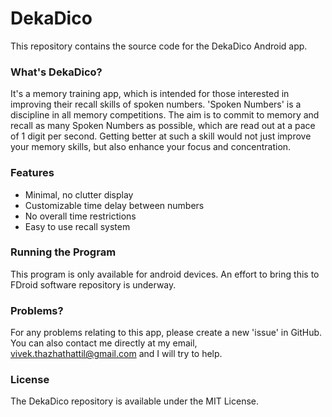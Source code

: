 # DekaDico

This repository contains the source code for the DekaDico Android app.

### What's DekaDico?

It's a memory training app, which is intended for those interested in improving their recall skills of spoken numbers. 'Spoken Numbers' is a discipline in all memory competitions. The aim is to commit to memory and recall as many Spoken Numbers as possible, which are read out at a pace of 1 digit per second. Getting better at such a skill would not just improve your memory skills, but also enhance your focus and concentration.

### Features

- Minimal, no clutter display
- Customizable time delay between numbers
- No overall time restrictions
- Easy to use recall system

### Running the Program

This program is only available for android devices. An effort to bring this to FDroid software repository is underway.

### Problems?

For any problems relating to this app, please create a new 'issue' in GitHub. You can also contact me directly at my email, vivek.thazhathattil@gmail.com and I will try to help.

### License

The DekaDico repository is available under the MIT License.

